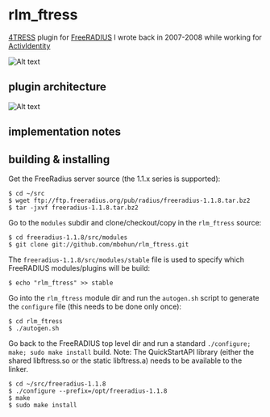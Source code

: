 rlm_ftress
==========

[4TRESS](http://www.hidglobal.com/products/software/indentity-assurance/4tress-authentication-appliance) plugin for [FreeRADIUS](http://freeradius.org) I wrote back in 2007-2008 while working for [ActivIdentity](http://www.hidglobal.com/identity-assurance)

![Alt text](https://raw.github.com/mbohun/rlm_ftress/master/doc/rlm_ftress-overview.png "rlm_ftress overview")

## plugin architecture
![Alt text](https://raw.github.com/mbohun/rlm_ftress/master/doc/rlm_ftress-plugin-architecture.png "rlm_ftress plugin architecture")

## implementation notes


## building & installing
Get the FreeRadius server source (the 1.1.x series is supported):
```
$ cd ~/src
$ wget ftp://ftp.freeradius.org/pub/radius/freeradius-1.1.8.tar.bz2
$ tar -jxvf freeradius-1.1.8.tar.bz2
```

Go to the `modules` subdir and clone/checkout/copy in the `rlm_ftress` source: 
```
$ cd freeradius-1.1.8/src/modules
$ git clone git://github.com/mbohun/rlm_ftress.git
```

The `freeradius-1.1.8/src/modules/stable` file is used to specify which FreeRADIUS modules/plugins will be build:
```
$ echo "rlm_ftress" >> stable
```

Go into the `rlm_ftress` module dir and run the `autogen.sh` script to generate the `configure` file (this needs to be done only once):
```
$ cd rlm_ftress
$ ./autogen.sh
```

Go back to the FreeRADIUS top level dir and run a standard `./configure; make; sudo make install` build. Note: The QuickStartAPI library (either the shared libftress.so or the static libftress.a) needs to be available to the linker.
```
$ cd ~/src/freeradius-1.1.8
$ ./configure --prefix=/opt/freeradius-1.1.8
$ make
$ sudo make install
```
